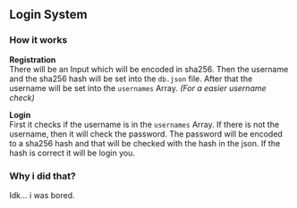 ## Login System

### How it works

**Registration**<br>
There will be an Input which will be encoded in sha256.
Then the username and the sha256 hash will be set into the `db.json` file.
After that the username will be set into the `usernames` Array. _(For a easier username check)_

**Login**<br>
First it checks if the username is in the `usernames` Array.
If there is not the username, then it will check the password.
The password will be encoded to a sha256 hash and that will be checked with the hash in the json.
If the hash is correct it will be login you.

### Why i did that?
Idk... i was bored.
